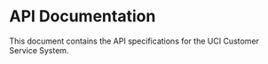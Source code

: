 # API Documentation
This document contains the API specifications for the UCI Customer Service System.
